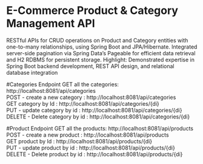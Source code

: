 # E-Commerce Product & Category Management API
RESTful APIs for CRUD operations on Product and Category entities with one-to-many relationships, using Spring Boot and JPA/Hibernate.
Integrated server-side pagination via Spring Data’s Pageable for efficient data retrieval and H2 RDBMS for persistent storage. Highlight: Demonstrated
expertise in Spring Boot backend development, REST API design, and relational database integration

#Categories Endpoint
GET all the categories: http://localhost:8081/api/categories <br>
POST - create a new category : http://localhost:8081/api/categories <br>
GET category by Id : http://localhost:8081/api/categories/{di} <br>
PUT - update category by id : http://localhost:8081/api/categories/{di} <br>
DELETE - Delete category by id : http://localhost:8081/api/categories/{di} 

#Product Endpoint
GET all the products: http://localhost:8081/api/products <br>
POST - create a new product : http://localhost:8081/api/products <br>
GET product by Id : http://localhost:8081/api/products/{di} <br>
PUT - update product by id : http://localhost:8081/api/products/{di} <br>
DELETE - Delete product by id : http://localhost:8081/api/products/{di} 
